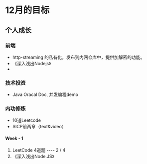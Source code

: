 # 12月的目标

## 个人成长

### 前端

- http-streaming 的私有化，发布到内网仓库中，提供加解密的功能。
- 《深入浅出Nodejs》
- <CSS Secrets>

### 技术投资

- Java Oracal Doc, 并发编程demo

### 内功修炼

- 10道Leetcode
- SICP前两章（text&video）


#### Week - 1

1. LeetCode 4道题    ---- 2 / 4
2. 《深入浅出Node.JS》